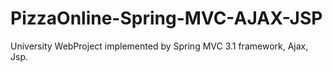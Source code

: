 PizzaOnline-Spring-MVC-AJAX-JSP
===============================

University WebProject implemented by Spring MVC 3.1 framework, Ajax, Jsp.  
